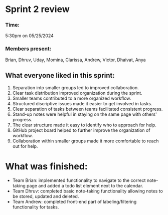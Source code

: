 # Sprint 2 review

### Time: 
5:30pm on 05/25/2024
### Members present: 
Brian, Dhruv, Uday, Momina, Clarissa, Andrew, Victor, Dhaivat, Anya

## What everyone liked in this sprint:
1. Separation into smaller groups led to improved collaboration.
2. Clear task distribution improved organization during the sprint.
3. Smaller teams contributed to a more organized workflow.
4. Structured discriptive issues made it easier to get involved in tasks.
5. Clear separation of tasks between teams facilitated consistent progress.
6. Stand-up notes were helpful in staying on the same page with others' progress.
7. The clear structure made it easy to identify who to approach for help.
8. GitHub project board helped to further improve the organization of workflow.
9. Collaboration within smaller groups made it more comfortable to reach out for help.

# What was finished:
- Team Brian: implemented functionality to navigate to the correct note-taking page and added a todo list element next to the calendar.
- Team Dhruv: completed basic note-taking functionality allowing notes to be stored, updated and deleted.
- Team Andrew: completed front-end part of labeling/filtering functionality for tasks.

